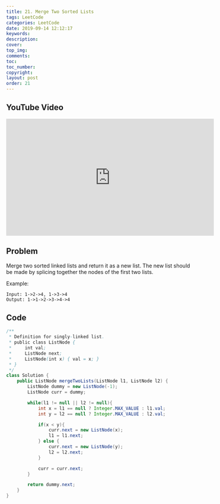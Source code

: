 ```yaml
---
title: 21. Merge Two Sorted Lists
tags: LeetCode
categories: LeetCode
date: 2019-09-14 12:12:17
keywords:
description:
cover:
top_img:
comments:
toc:
toc_number:
copyright:
layout: post
order: 21
---
```


## YouTube Video

<iframe width="560" height="315" src="https://www.youtube.com/embed/naUO9liCm4s" frameborder="0" allow="accelerometer; autoplay; encrypted-media; gyroscope; picture-in-picture" allowfullscreen></iframe>

## Problem

Merge two sorted linked lists and return it as a new list. The new list should be made by splicing together the nodes of the first two lists.

Example:

```
Input: 1->2->4, 1->3->4
Output: 1->1->2->3->4->4
```

## Code

```java
/**
 * Definition for singly-linked list.
 * public class ListNode {
 *     int val;
 *     ListNode next;
 *     ListNode(int x) { val = x; }
 * }
 */
class Solution {
    public ListNode mergeTwoLists(ListNode l1, ListNode l2) {
        ListNode dummy = new ListNode(-1);
        ListNode curr = dummy;

        while(l1 != null || l2 != null){
            int x = l1 == null ? Integer.MAX_VALUE : l1.val;
            int y = l2 == null ? Integer.MAX_VALUE : l2.val;

            if(x < y){
                curr.next = new ListNode(x);
                l1 = l1.next;
            } else {
                curr.next = new ListNode(y);
                l2 = l2.next;
            }

            curr = curr.next;
        }

        return dummy.next;
    }
}
```
